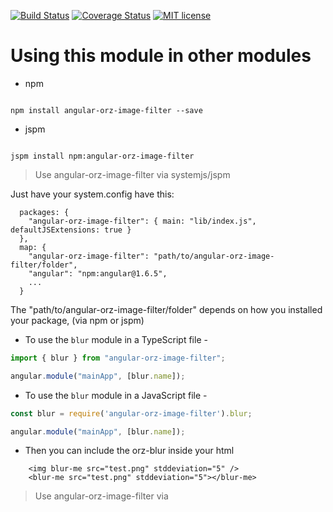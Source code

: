 [![Build Status](https://travis-ci.org/juntaowu/angular-orz-image-filter.svg?branch=master)](https://travis-ci.org/juntaowu/angular-orz-image-filter.svg?branch=master)
[![Coverage Status](https://coveralls.io/repos/github/juntaowu/angular-orz-image-filter/badge.svg?branch=master)](https://coveralls.io/github/juntaowu/angular-orz-image-filter?branch=master)
[![MIT license](http://img.shields.io/badge/license-MIT-brightgreen.svg)](http://opensource.org/licenses/MIT)

# Using this module in other modules

 - npm
```

npm install angular-orz-image-filter --save

```

 - jspm
```

jspm install npm:angular-orz-image-filter

```

> Use angular-orz-image-filter via systemjs/jspm

Just have your system.config have this:
```
  packages: {
    "angular-orz-image-filter": { main: "lib/index.js", defaultJSExtensions: true }
  },
  map: {
    "angular-orz-image-filter": "path/to/angular-orz-image-filter/folder",
    "angular": "npm:angular@1.6.5",
    ...
  }
```
The "path/to/angular-orz-image-filter/folder" depends on how you installed your package, (via npm or jspm)

- To use the `blur` module in a TypeScript file -

```ts
import { blur } from "angular-orz-image-filter";

angular.module("mainApp", [blur.name]);
```

- To use the `blur` module in a JavaScript file -

```js
const blur = require('angular-orz-image-filter').blur;

angular.module("mainApp", [blur.name]);
```

- Then you can include the orz-blur inside your html

```
    <img blur-me src="test.png" stddeviation="5" />
    <blur-me src="test.png" stddeviation="5"></blur-me>
``` 

> Use angular-orz-image-filter via <script> tag

- Install or download angular-orz-image-filter via npm

- Then include script reference

```
    <img blur-me src="test.png" stddeviation="5" />
    <blur-me src="test.png" stddeviation="5"></blur-me>
    
    <script src="node_modules/angular/angular.js"></script>
    <script src="node_modules/angular-orz-image-filter/lib/angular-orz-image-filter.js"></script>
    <script>
        angular.module("mainApp", ["orz.blur"]);
    </script>
```

- See https://juntaowu.github.io/angular-orz-image-filter/examples/global/ for a demo